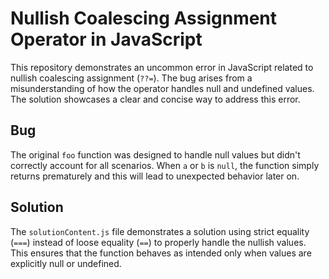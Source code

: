 # Nullish Coalescing Assignment Operator in JavaScript

This repository demonstrates an uncommon error in JavaScript related to nullish coalescing assignment (`??=`).  The bug arises from a misunderstanding of how the operator handles null and undefined values.  The solution showcases a clear and concise way to address this error.

## Bug

The original `foo` function was designed to handle null values but didn't correctly account for all scenarios.  When `a` or `b` is `null`, the function simply returns prematurely and this will lead to unexpected behavior later on. 

## Solution

The `solutionContent.js` file demonstrates a solution using strict equality (`===`) instead of loose equality (`==`) to properly handle the nullish values. This ensures that the function behaves as intended only when values are explicitly null or undefined.